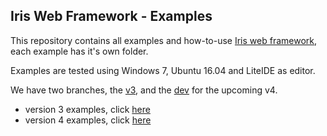 ## Iris Web Framework - Examples


This repository contains all examples and how-to-use [Iris web framework](https://github.com/kataras/iris), each example has it's own folder.

Examples are tested using Windows 7, Ubuntu 16.04 and LiteIDE as editor.


We have two branches, the [v3](https://github.com/iris-contrib/examples/tree/v3), and the [dev](https://github.com/iris-contrib/examples/tree/dev) for the upcoming v4.

- version 3 examples, click [here](https://github.com/iris-contrib/examples/tree/v3)
- version 4 examples, click [here](https://github.com/iris-contrib/examples/tree/dev)




